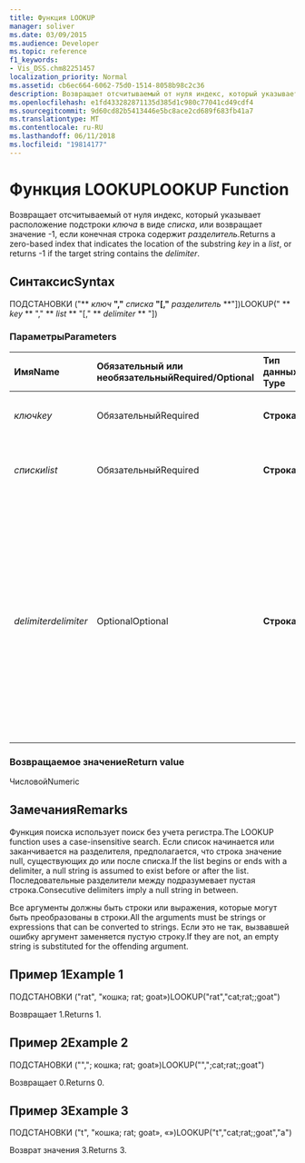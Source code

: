 ```yaml
---
title: Функция LOOKUP
manager: soliver
ms.date: 03/09/2015
ms.audience: Developer
ms.topic: reference
f1_keywords:
- Vis_DSS.chm82251457
localization_priority: Normal
ms.assetid: cb6ec664-6062-75d0-1514-8058b98c2c36
description: Возвращает отсчитываемый от нуля индекс, который указывает расположение ключа подстроки в списке, или возвращает значение -1, если конечная строка содержит разделитель.
ms.openlocfilehash: e1fd433282871135d385d1c980c77041cd49cdf4
ms.sourcegitcommit: 9d60cd82b5413446e5bc8ace2cd689f683fb41a7
ms.translationtype: MT
ms.contentlocale: ru-RU
ms.lasthandoff: 06/11/2018
ms.locfileid: "19814177"
---
```

# <a name="lookup-function"></a><span data-ttu-id="1eb07-103">Функция LOOKUP</span><span class="sxs-lookup"><span data-stu-id="1eb07-103">LOOKUP Function</span></span>

<span data-ttu-id="1eb07-104">Возвращает отсчитываемый от нуля индекс, который указывает расположение подстроки _ключа_ в виде _списка_, или возвращает значение -1, если конечная строка содержит _разделитель_.</span><span class="sxs-lookup"><span data-stu-id="1eb07-104">Returns a zero-based index that indicates the location of the substring  _key_ in a  _list_, or returns -1 if the target string contains the  _delimiter_.</span></span>
  
## <a name="syntax"></a><span data-ttu-id="1eb07-105">Синтаксис</span><span class="sxs-lookup"><span data-stu-id="1eb07-105">Syntax</span></span>

<span data-ttu-id="1eb07-106">ПОДСТАНОВКИ ("** *ключ* **","** *списка* **"[,"** *разделитель* **"])</span><span class="sxs-lookup"><span data-stu-id="1eb07-106">LOOKUP(" ** *key* ** "," ** *list* ** "[," ** *delimiter* ** "])</span></span> 
  
### <a name="parameters"></a><span data-ttu-id="1eb07-107">Параметры</span><span class="sxs-lookup"><span data-stu-id="1eb07-107">Parameters</span></span>

|<span data-ttu-id="1eb07-108">**Имя**</span><span class="sxs-lookup"><span data-stu-id="1eb07-108">**Name**</span></span>|<span data-ttu-id="1eb07-109">**Обязательный или необязательный**</span><span class="sxs-lookup"><span data-stu-id="1eb07-109">**Required/Optional**</span></span>|<span data-ttu-id="1eb07-110">**Тип данных**</span><span class="sxs-lookup"><span data-stu-id="1eb07-110">**Data Type**</span></span>|<span data-ttu-id="1eb07-111">**Описание**</span><span class="sxs-lookup"><span data-stu-id="1eb07-111">**Description**</span></span>|
|:-----|:-----|:-----|:-----|
| <span data-ttu-id="1eb07-112">_ключ_</span><span class="sxs-lookup"><span data-stu-id="1eb07-112">_key_</span></span> <br/> |<span data-ttu-id="1eb07-113">Обязательный</span><span class="sxs-lookup"><span data-stu-id="1eb07-113">Required</span></span>  <br/> |<span data-ttu-id="1eb07-114">**Строка**</span><span class="sxs-lookup"><span data-stu-id="1eb07-114">**String**</span></span> <br/> |<span data-ttu-id="1eb07-115">Строка, которую требуется найти.</span><span class="sxs-lookup"><span data-stu-id="1eb07-115">The string that you want to look up.</span></span>  <br/> |
| <span data-ttu-id="1eb07-116">_списки_</span><span class="sxs-lookup"><span data-stu-id="1eb07-116">_list_</span></span> <br/> |<span data-ttu-id="1eb07-117">Обязательный</span><span class="sxs-lookup"><span data-stu-id="1eb07-117">Required</span></span>  <br/> |<span data-ttu-id="1eb07-118">**Строка**</span><span class="sxs-lookup"><span data-stu-id="1eb07-118">**String**</span></span> <br/> | <span data-ttu-id="1eb07-119">Список, в котором требуется выполнить поиск.</span><span class="sxs-lookup"><span data-stu-id="1eb07-119">The list in which you want to search.</span></span>  <br/> |
| <span data-ttu-id="1eb07-120">_delimiter_</span><span class="sxs-lookup"><span data-stu-id="1eb07-120">_delimiter_</span></span> <br/> |<span data-ttu-id="1eb07-121">Optional</span><span class="sxs-lookup"><span data-stu-id="1eb07-121">Optional</span></span>  <br/> |<span data-ttu-id="1eb07-122">**Строка**</span><span class="sxs-lookup"><span data-stu-id="1eb07-122">**String**</span></span> <br/> | <span data-ttu-id="1eb07-123">Строка для использования в качестве разделителя в _списке_.</span><span class="sxs-lookup"><span data-stu-id="1eb07-123">The string to use as a delimiter within  _list_.</span></span> <span data-ttu-id="1eb07-124">Строка _разделителя_ может быть несколько символов в длину и может включать многобайтовых символов.</span><span class="sxs-lookup"><span data-stu-id="1eb07-124">A  _delimiter_ string can be more than one character in length and may include multibyte characters.</span></span> <span data-ttu-id="1eb07-125">Значение по умолчанию — точка с запятой.</span><span class="sxs-lookup"><span data-stu-id="1eb07-125">The default is a semicolon.</span></span>  <br/> |
   
### <a name="return-value"></a><span data-ttu-id="1eb07-126">Возвращаемое значение</span><span class="sxs-lookup"><span data-stu-id="6">Return value</span></span>

<span data-ttu-id="1eb07-127">Числовой</span><span class="sxs-lookup"><span data-stu-id="1eb07-127">Numeric</span></span>
  
## <a name="remarks"></a><span data-ttu-id="1eb07-128">Замечания</span><span class="sxs-lookup"><span data-stu-id="1eb07-128">Remarks</span></span>

<span data-ttu-id="1eb07-129">Функция поиска использует поиск без учета регистра.</span><span class="sxs-lookup"><span data-stu-id="1eb07-129">The LOOKUP function uses a case-insensitive search.</span></span> <span data-ttu-id="1eb07-130">Если список начинается или заканчивается на разделителя, предполагается, что строка значение null, существующих до или после списка.</span><span class="sxs-lookup"><span data-stu-id="1eb07-130">If the list begins or ends with a delimiter, a null string is assumed to exist before or after the list.</span></span> <span data-ttu-id="1eb07-131">Последовательные разделители между подразумевает пустая строка.</span><span class="sxs-lookup"><span data-stu-id="1eb07-131">Consecutive delimiters imply a null string in between.</span></span> 
  
<span data-ttu-id="1eb07-132">Все аргументы должны быть строки или выражения, которые могут быть преобразованы в строки.</span><span class="sxs-lookup"><span data-stu-id="1eb07-132">All the arguments must be strings or expressions that can be converted to strings.</span></span> <span data-ttu-id="1eb07-133">Если это не так, вызвавшей ошибку аргумент заменяется пустую строку.</span><span class="sxs-lookup"><span data-stu-id="1eb07-133">If they are not, an empty string is substituted for the offending argument.</span></span> 
  
## <a name="example-1"></a><span data-ttu-id="1eb07-134">Пример 1</span><span class="sxs-lookup"><span data-stu-id="1eb07-134">Example 1</span></span>

<span data-ttu-id="1eb07-135">ПОДСТАНОВКИ ("rat", "кошка; rat; goat»)</span><span class="sxs-lookup"><span data-stu-id="1eb07-135">LOOKUP("rat","cat;rat;;goat")</span></span>
  
<span data-ttu-id="1eb07-136">Возвращает 1.</span><span class="sxs-lookup"><span data-stu-id="1eb07-136">Returns 1.</span></span>
  
## <a name="example-2"></a><span data-ttu-id="1eb07-137">Пример 2</span><span class="sxs-lookup"><span data-stu-id="1eb07-137">Example 2</span></span>

<span data-ttu-id="1eb07-138">ПОДСТАНОВКИ ("","; кошка; rat; goat»)</span><span class="sxs-lookup"><span data-stu-id="1eb07-138">LOOKUP("",";cat;rat;;goat")</span></span>
  
<span data-ttu-id="1eb07-139">Возвращает 0.</span><span class="sxs-lookup"><span data-stu-id="1eb07-139">Returns 0.</span></span>
  
## <a name="example-3"></a><span data-ttu-id="1eb07-140">Пример 3</span><span class="sxs-lookup"><span data-stu-id="1eb07-140">Example 3</span></span>

<span data-ttu-id="1eb07-141">ПОДСТАНОВКИ ("t", "кошка; rat; goat», «»)</span><span class="sxs-lookup"><span data-stu-id="1eb07-141">LOOKUP("t","cat;rat;;goat","a")</span></span>
  
<span data-ttu-id="1eb07-142">Возврат значения 3.</span><span class="sxs-lookup"><span data-stu-id="1eb07-142">Returns 3.</span></span>
  

